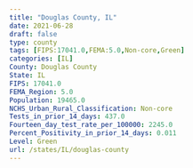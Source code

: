 ```yaml
---
title: "Douglas County, IL"
date: 2021-06-28
draft: false
type: county
tags: [FIPS:17041.0,FEMA:5.0,Non-core,Green]
categories: [IL]
County: Douglas County
State: IL
FIPS: 17041.0
FEMA_Region: 5.0
Population: 19465.0
NCHS_Urban_Rural_Classification: Non-core
Tests_in_prior_14_days: 437.0
Fourteen_day_test_rate_per_100000: 2245.0
Percent_Positivity_in_prior_14_days: 0.011
Level: Green
url: /states/IL/douglas-county
---
```



